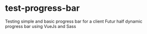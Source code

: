 # test-progress-bar

Testing simple and basic progress bar for a client
Futur half dynamic progress bar using VueJs and Sass
